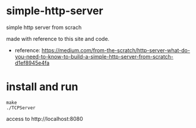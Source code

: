 # simple-http-server
simple http server from scrach

made with reference to this site and code.
- reference: https://medium.com/from-the-scratch/http-server-what-do-you-need-to-know-to-build-a-simple-http-server-from-scratch-d1ef8945e4fa

# install and run

```
make
./TCPServer
```

access to http://localhost:8080
